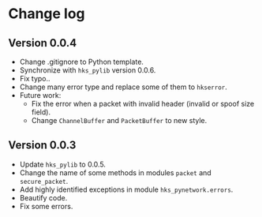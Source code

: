 # Change log
## Version 0.0.4
+ Change .gitignore to Python template.
+ Synchronize with `hks_pylib` version 0.0.6.
+ Fix typo..
+ Change many error type and replace some of them to `hkserror`.
+ Future work:
    - Fix the error when a packet with invalid header (invalid or spoof size field).
    - Change `ChannelBuffer` and `PacketBuffer` to new style.
<!--- Commit at 02/05/2021 10:40:00 -->


## Version 0.0.3
+ Update `hks_pylib` to 0.0.5.
+ Change the name of some methods in modules `packet` and `secure_packet`.
+ Add highly identified exceptions in module `hks_pynetwork.errors`.
+ Beautify code.
+ Fix some errors. 